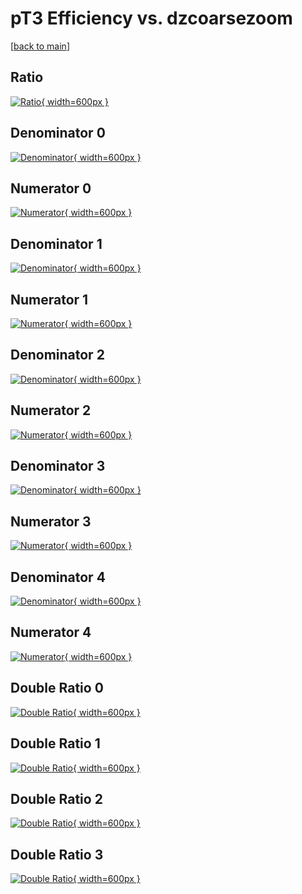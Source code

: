 # pT3 Efficiency vs. dzcoarsezoom

[[back to main](./)]



## Ratio

[![Ratio](../mtv/var/pT3_vtr_11_0_eff_dzcoarsezoom.png){ width=600px }](../mtv/var/pT3_vtr_11_0_eff_dzcoarsezoom.pdf)

## Denominator 0

[![Denominator](../mtv/den/pT3_vtr_11_0_eff_dzcoarsezoom_den0.png){ width=600px }](../mtv/den/pT3_vtr_11_0_eff_dzcoarsezoom_den0.pdf)

## Numerator 0

[![Numerator](../mtv/num/pT3_vtr_11_0_eff_dzcoarsezoom_num0.png){ width=600px }](../mtv/num/pT3_vtr_11_0_eff_dzcoarsezoom_num0.pdf)

## Denominator 1

[![Denominator](../mtv/den/pT3_vtr_11_0_eff_dzcoarsezoom_den1.png){ width=600px }](../mtv/den/pT3_vtr_11_0_eff_dzcoarsezoom_den1.pdf)

## Numerator 1

[![Numerator](../mtv/num/pT3_vtr_11_0_eff_dzcoarsezoom_num1.png){ width=600px }](../mtv/num/pT3_vtr_11_0_eff_dzcoarsezoom_num1.pdf)

## Denominator 2

[![Denominator](../mtv/den/pT3_vtr_11_0_eff_dzcoarsezoom_den2.png){ width=600px }](../mtv/den/pT3_vtr_11_0_eff_dzcoarsezoom_den2.pdf)

## Numerator 2

[![Numerator](../mtv/num/pT3_vtr_11_0_eff_dzcoarsezoom_num2.png){ width=600px }](../mtv/num/pT3_vtr_11_0_eff_dzcoarsezoom_num2.pdf)

## Denominator 3

[![Denominator](../mtv/den/pT3_vtr_11_0_eff_dzcoarsezoom_den3.png){ width=600px }](../mtv/den/pT3_vtr_11_0_eff_dzcoarsezoom_den3.pdf)

## Numerator 3

[![Numerator](../mtv/num/pT3_vtr_11_0_eff_dzcoarsezoom_num3.png){ width=600px }](../mtv/num/pT3_vtr_11_0_eff_dzcoarsezoom_num3.pdf)

## Denominator 4

[![Denominator](../mtv/den/pT3_vtr_11_0_eff_dzcoarsezoom_den4.png){ width=600px }](../mtv/den/pT3_vtr_11_0_eff_dzcoarsezoom_den4.pdf)

## Numerator 4

[![Numerator](../mtv/num/pT3_vtr_11_0_eff_dzcoarsezoom_num4.png){ width=600px }](../mtv/num/pT3_vtr_11_0_eff_dzcoarsezoom_num4.pdf)

## Double Ratio 0

[![Double Ratio](../mtv/ratio/pT3_vtr_11_0_eff_dzcoarsezoom_ratio0.png){ width=600px }](../mtv/ratio/pT3_vtr_11_0_eff_dzcoarsezoom_ratio0.pdf)

## Double Ratio 1

[![Double Ratio](../mtv/ratio/pT3_vtr_11_0_eff_dzcoarsezoom_ratio1.png){ width=600px }](../mtv/ratio/pT3_vtr_11_0_eff_dzcoarsezoom_ratio1.pdf)

## Double Ratio 2

[![Double Ratio](../mtv/ratio/pT3_vtr_11_0_eff_dzcoarsezoom_ratio2.png){ width=600px }](../mtv/ratio/pT3_vtr_11_0_eff_dzcoarsezoom_ratio2.pdf)

## Double Ratio 3

[![Double Ratio](../mtv/ratio/pT3_vtr_11_0_eff_dzcoarsezoom_ratio3.png){ width=600px }](../mtv/ratio/pT3_vtr_11_0_eff_dzcoarsezoom_ratio3.pdf)


